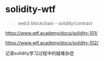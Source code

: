 # solidity-wtf
> web3 blockchain - solidity/contract

https://www.wtf.academy/docs/solidity-101/

https://www.wtf.academy/docs/solidity-102/

记录solidity学习过程中的疑难杂症




 
 
